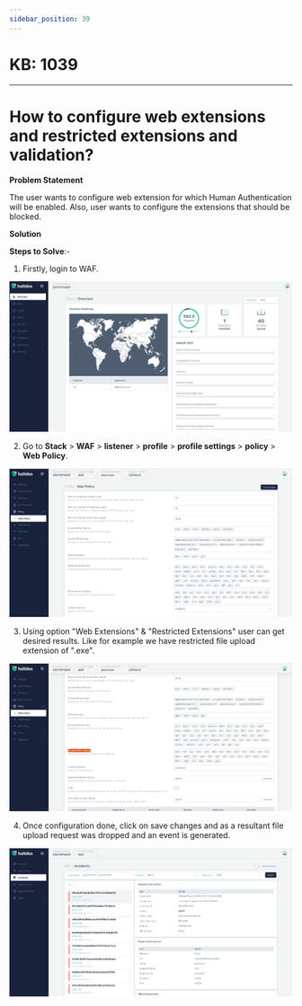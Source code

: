 ```yaml
---
sidebar_position: 39
---
```


# KB: 1039
-----------

# How to configure web extensions and restricted extensions and validation?

**Problem Statement**

The user wants to configure web extension for which Human Authentication will be enabled. Also, user wants to configure the extensions that should be blocked.

**Solution**

**Steps to Solve**:-

1. Firstly, login to WAF.

![kb-1039](/img/waf/kb/v2/overview_kb_1039_1.png)

2. Go to **Stack** > **WAF** > **listener** > **profile** > **profile settings** > **policy**  > **Web Policy**.

![kb-1039](/img/waf/kb/v2/web_kb_1039_2.png)

3. Using option "Web Extensions" & "Restricted Extensions" user can get desired results. Like for example we have restricted file upload extension of ".exe".

![kb-1039](/img/waf/kb/v2/web_kb_1039_3.png)

4. Once configuration done, click on save changes and as a resultant file upload request was dropped and an event is generated.

![kb-1039](/img/waf/kb/v2/incident_kb_1039_4.png)


